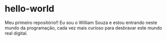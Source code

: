 # hello-world
Meu primeiro repositório!!
Eu sou o William Souza e estou entrando neste mundo da programação, cada vez mais curioso para desbravar este mundo real digital.
